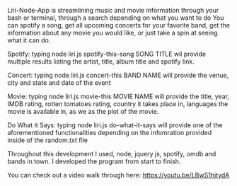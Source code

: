 Liri-Node-App is streamlining music and movie information through your bash or terminal,
through a search depending on what you want to do
You can spotify a song, get all upcoming concerts for your
favorite band, get the information about any movie you
would like, or just take a spin at seeing what it can do.

Spotify:
typing
node liri.js spotify-this-song SONG TITLE
wil provide multiple results listing the artist,
title, album title and spotify link.

Concert:
typing
node liri.js concert-this BAND NAME
will provide the venue, city and state
and date of the event

Movie:
typing
node liri.js movie-this MOVIE NAME
will provide the title, year, IMDB rating,
rotten tomatoes rating, country it takes place in,
languages the movie is available in, as 
we as the plot of the movie.

Do What it Says:
typing 
node liri.js do-what-it-says
will provide one of the aforementioned
functionalities depending on the infomration
provided inside of the random.txt file

Throughout this development I used, node, jquery
js, spotify, omdb and bands in town. I developed the
program from start to finish.

You can check out a video walk through here:
https://youtu.be/LBwS1hjtydA
